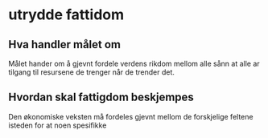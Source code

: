 # utrydde fattidom

## Hva handler målet om

Målet hander om å gjevnt fordele verdens rikdom mellom alle sånn at alle ar tilgang til resursene de trenger når de trender det.

## Hvordan skal fattigdom beskjempes

Den økonomiske veksten må fordeles gjevnt mellom de forskjelige feltene isteden for at noen spesifikke 

